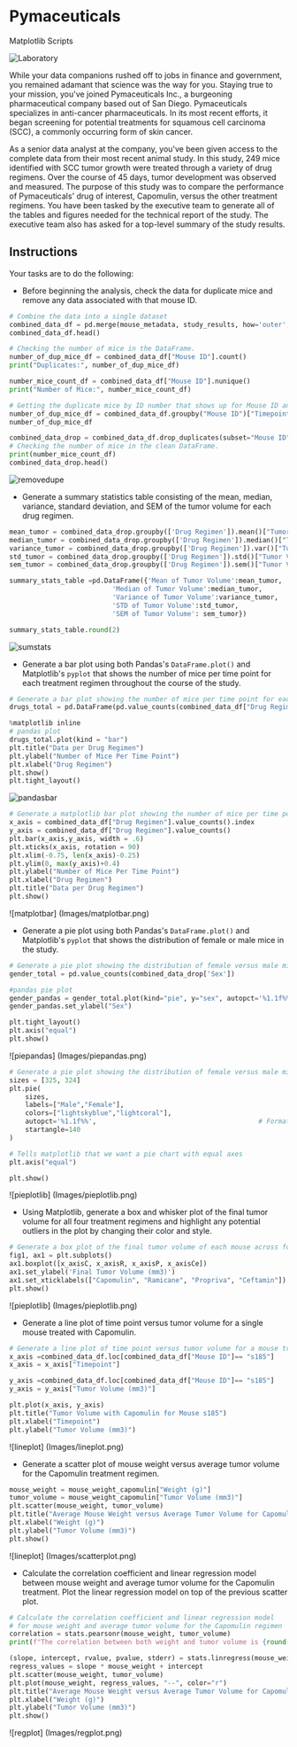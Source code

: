 # Pymaceuticals
Matplotlib Scripts


![Laboratory](Images/Laboratory.jpg)

While your data companions rushed off to jobs in finance and government, you remained adamant that science was the way for you. Staying true to your mission, you've joined Pymaceuticals Inc., a burgeoning pharmaceutical company based out of San Diego. Pymaceuticals specializes in anti-cancer pharmaceuticals. In its most recent efforts, it began screening for potential treatments for squamous cell carcinoma (SCC), a commonly occurring form of skin cancer.

As a senior data analyst at the company, you've been given access to the complete data from their most recent animal study. In this study, 249 mice identified with SCC tumor growth were treated through a variety of drug regimens. Over the course of 45 days, tumor development was observed and measured. The purpose of this study was to compare the performance of Pymaceuticals' drug of interest, Capomulin, versus the other treatment regimens. You have been tasked by the executive team to generate all of the tables and figures needed for the technical report of the study. The executive team also has asked for a top-level summary of the study results.

## Instructions

Your tasks are to do the following:

* Before beginning the analysis, check the data for duplicate mice and remove any data associated with that mouse ID.
```python
# Combine the data into a single dataset
combined_data_df = pd.merge(mouse_metadata, study_results, how='outer', on='Mouse ID')
combined_data_df.head()

# Checking the number of mice in the DataFrame.
number_of_dup_mice_df = combined_data_df["Mouse ID"].count()
print("Duplicates:", number_of_dup_mice_df)

number_mice_count_df = combined_data_df["Mouse ID"].nunique()
print("Number of Mice:", number_mice_count_df)

# Getting the duplicate mice by ID number that shows up for Mouse ID and Timepoint. 
number_of_dup_mice_df = combined_data_df.groupby("Mouse ID")["Timepoint"].nunique()
number_of_dup_mice_df

combined_data_drop = combined_data_df.drop_duplicates(subset="Mouse ID", keep="last")
# Checking the number of mice in the clean DataFrame.
print(number_mice_count_df)
combined_data_drop.head()
```
![removedupe](Images/removedupe.png)


* Generate a summary statistics table consisting of the mean, median, variance, standard deviation, and SEM of the tumor volume for each drug regimen.

```python
mean_tumor = combined_data_drop.groupby(['Drug Regimen']).mean()["Tumor Volume (mm3)"]
median_tumor = combined_data_drop.groupby(['Drug Regimen']).median()["Tumor Volume (mm3)"]
variance_tumor = combined_data_drop.groupby(['Drug Regimen']).var()["Tumor Volume (mm3)"]
std_tumor = combined_data_drop.groupby(['Drug Regimen']).std()["Tumor Volume (mm3)"]
sem_tumor = combined_data_drop.groupby(['Drug Regimen']).sem()["Tumor Volume (mm3)"]

summary_stats_table =pd.DataFrame({'Mean of Tumor Volume':mean_tumor,
                          'Median of Tumor Volume':median_tumor,
                          'Variance of Tumor Volume':variance_tumor,
                          'STD of Tumor Volume':std_tumor,
                          'SEM of Tumor Volume': sem_tumor})

summary_stats_table.round(2)
```
![sumstats](Images/sumstats.png)

* Generate a bar plot using both Pandas's `DataFrame.plot()` and Matplotlib's `pyplot` that shows  the number of mice per time point for each treatment regimen throughout the course of the study.

```python
# Generate a bar plot showing the number of mice per time point for each treatment throughout the course of the study using pandas.
drugs_total = pd.DataFrame(pd.value_counts(combined_data_df["Drug Regimen"]))

%matplotlib inline
# pandas plot
drugs_total.plot(kind = "bar")
plt.title("Data per Drug Regimen")
plt.ylabel("Number of Mice Per Time Point")
plt.xlabel("Drug Regimen")
plt.show()
plt.tight_layout()
```
![pandasbar](Images/pandasbar.png)

```python
# Generate a matplotlib bar plot showing the number of mice per time point for each treatment throughout the course of the study using pyplot.
x_axis = combined_data_df["Drug Regimen"].value_counts().index
y_axis = combined_data_df["Drug Regimen"].value_counts()
plt.bar(x_axis,y_axis, width = .6)
plt.xticks(x_axis, rotation = 90)
plt.xlim(-0.75, len(x_axis)-0.25)
plt.ylim(0, max(y_axis)+0.4)
plt.ylabel("Number of Mice Per Time Point")
plt.xlabel("Drug Regimen")
plt.title("Data per Drug Regimen")
plt.show()
```
![matplotbar] (Images/matplotbar.png)

* Generate a pie plot using both Pandas's `DataFrame.plot()` and Matplotlib's `pyplot` that shows the distribution of female or male mice in the study.
```python
# Generate a pie plot showing the distribution of female versus male mice using pandas
gender_total = pd.value_counts(combined_data_drop['Sex'])

#pandas pie plot
gender_pandas = gender_total.plot(kind="pie", y="sex", autopct='%1.1f%%')
gender_pandas.set_ylabel("Sex")

plt.tight_layout()
plt.axis("equal")
plt.show()
```
![piepandas] (Images/piepandas.png)

```python
# Generate a pie plot showing the distribution of female versus male mice using pyplot
sizes = [325, 324]
plt.pie(
    sizes, 
    labels=["Male","Female"],          
    colors=["lightskyblue","lightcoral"],
    autopct='%1.1f%%',                                         # Formats percentages
    startangle=140
)

# Tells matplotlib that we want a pie chart with equal axes
plt.axis("equal")

plt.show()
```
![pieplotlib] (Images/pieplotlib.png)

* Using Matplotlib, generate a box and whisker plot of the final tumor volume for all four treatment regimens and highlight any potential outliers in the plot by changing their color and style.

```python
# Generate a box plot of the final tumor volume of each mouse across four regimens of interest
fig1, ax1 = plt.subplots()
ax1.boxplot([x_axisC, x_axisR, x_axisP, x_axisCe])
ax1.set_ylabel('Final Tumor Volume (mm3)')
ax1.set_xticklabels(["Capomulin", "Ramicane", "Propriva", "Ceftamin"])
plt.show()
```
![pieplotlib] (Images/pieplotlib.png)

* Generate a line plot of time point versus tumor volume for a single mouse treated with Capomulin.
```python
# Generate a line plot of time point versus tumor volume for a mouse treated with Capomulin
x_axis =combined_data_df.loc[combined_data_df["Mouse ID"]== "s185"]
x_axis = x_axis["Timepoint"]

y_axis =combined_data_df.loc[combined_data_df["Mouse ID"]== "s185"]
y_axis = y_axis["Tumor Volume (mm3)"]

plt.plot(x_axis, y_axis)
plt.title("Tumor Volume with Capomulin for Mouse s185")
plt.xlabel("Timepoint")
plt.ylabel("Tumor Volume (mm3)")
```
![lineplot] (Images/lineplot.png)

* Generate a scatter plot of mouse weight versus average tumor volume for the Capomulin treatment regimen.
```python
mouse_weight = mouse_weight_capomulin["Weight (g)"]
tumor_volume = mouse_weight_capomulin["Tumor Volume (mm3)"]
plt.scatter(mouse_weight, tumor_volume)
plt.title("Average Mouse Weight versus Average Tumor Volume for Capomulin Regimen")
plt.xlabel("Weight (g)")
plt.ylabel("Tumor Volume (mm3)")
plt.show()
```
![lineplot] (Images/scatterplot.png)

* Calculate the correlation coefficient and linear regression model between mouse weight and average tumor volume for the Capomulin treatment. Plot the linear regression model on top of the previous scatter plot.
```python
# Calculate the correlation coefficient and linear regression model 
# for mouse weight and average tumor volume for the Capomulin regimen
correlation = stats.pearsonr(mouse_weight, tumor_volume)
print(f"The correlation between both weight and tumor volume is {round(correlation[0],2)}")

(slope, intercept, rvalue, pvalue, stderr) = stats.linregress(mouse_weight, tumor_volume)
regress_values = slope * mouse_weight + intercept
plt.scatter(mouse_weight, tumor_volume)
plt.plot(mouse_weight, regress_values, "--", color="r")
plt.title("Average Mouse Weight versus Average Tumor Volume for Capomulin Regimen")
plt.xlabel("Weight (g)")
plt.ylabel("Tumor Volume (mm3)")
plt.show()
```
![regplot] (Images/regplot.png)
